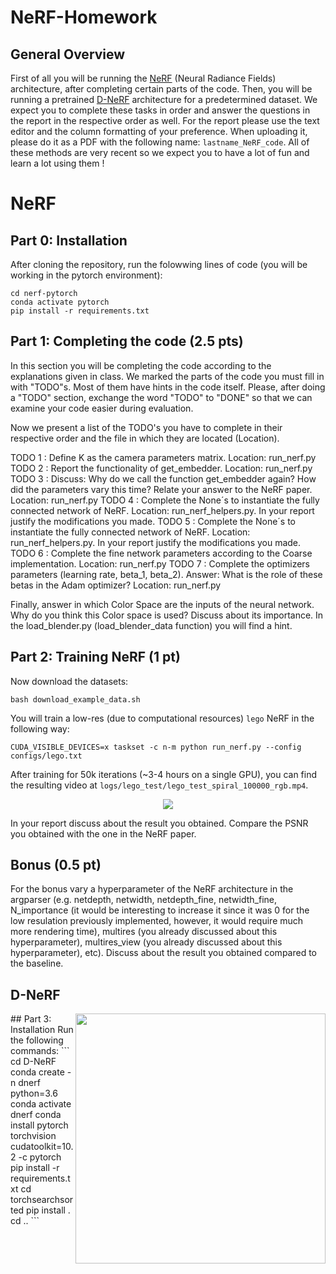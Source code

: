 # NeRF-Homework
## General Overview
First of all you will be running the [NeRF](https://arxiv.org/pdf/2003.08934.pdf) (Neural Radiance Fields) architecture, after completing certain parts of the code. Then, you will be running a pretrained [D-NeRF](https://arxiv.org/pdf/2008.02268.pdf) architecture for a predetermined dataset. We expect you to complete these tasks in order and answer the questions in the report in the respective order as well. For the report please use the text editor and the column formatting of your preference. When uploading it, please do it as a PDF with the following name: `lastname_NeRF_code`. All of these methods are very recent so we expect you to have a lot of fun and learn a lot using them ! 
# NeRF
## Part 0: Installation
After cloning the repository, run the folowwing lines of code (you will be working in the pytorch environment): 
```
cd nerf-pytorch
conda activate pytorch
pip install -r requirements.txt
```
## Part 1: Completing the code (2.5 pts)
In this section you will be completing the code according to the explanations given in class. We marked the parts of the code you must fill in with "TODO"s. Most of them have hints in the code itself. Please, after doing a "TODO" section, exchange the word "TODO" to "DONE" so that we can examine your code easier during evaluation. 

Now we present a list of the TODO's you have to complete in their respective order and the file in which they are located (Location).

TODO 1 : Define K as the camera parameters matrix. Location: run_nerf.py 
TODO 2 : Report the functionality of get_embedder. Location: run_nerf.py
TODO 3 : Discuss: Why do we call the function get_embedder again? How did the parameters vary this time? Relate your answer to the NeRF paper. Location: run_nerf.py
TODO 4 : Complete the None´s to instantiate the fully connected network of NeRF. Location: run_nerf_helpers.py. In your report justify the modifications you made.
TODO 5 : Complete the None´s to instantiate the fully connected network of NeRF. Location: run_nerf_helpers.py. In your report justify the modifications you made.
TODO 6 : Complete the fine network parameters according to the Coarse implementation. Location: run_nerf.py
TODO 7 : Complete the optimizers parameters (learning rate, beta_1, beta_2). Answer: What is the role of these betas in the Adam optimizer? Location: run_nerf.py

Finally, answer in which Color Space are the inputs of the neural network. Why do you think this Color space is used? Discuss about its importance. In the load_blender.py (load_blender_data function) you will find a hint.

## Part 2: Training NeRF (1 pt)
Now download the datasets:
```
bash download_example_data.sh
```

You will train a low-res (due to computational resources) `lego` NeRF in the following way:
```
CUDA_VISIBLE_DEVICES=x taskset -c n-m python run_nerf.py --config configs/lego.txt
```
After training for 50k iterations (~3-4 hours on a single GPU), you can find the resulting video at `logs/lego_test/lego_test_spiral_100000_rgb.mp4`.

<p align="center">
  <img src="https://user-images.githubusercontent.com/7057863/78473103-9353b300-7770-11ea-98ed-6ba2d877b62c.gif" />
</p>

In your report discuss about the result you obtained. Compare the PSNR you obtained with the one in the NeRF paper.

## Bonus (0.5 pt)
For the bonus vary a hyperparameter of the NeRF architecture in the argparser (e.g. netdepth, netwidth, netdepth_fine, netwidth_fine, N_importance (it would be interesting to increase it since it was 0 for the low resulation previously implemented, however, it would require much more rendering time), multires (you already discussed about this hyperparameter), multires_view (you already discussed about this hyperparameter), etc). Discuss about the result you obtained compared to the baseline.  

## D-NeRF
<p align="center">
<img src='https://www.albertpumarola.com/images/2021/D-NeRF/teaser2.gif' align="right" width=400>
</p>
## Part 3: Installation
Run the following commands:
```
cd D-NeRF
conda create -n dnerf python=3.6
conda activate dnerf
conda install pytorch torchvision cudatoolkit=10.2 -c pytorch
pip install -r requirements.txt
cd torchsearchsorted
pip install .
cd ..
```

